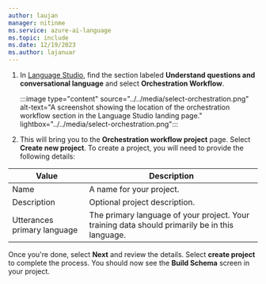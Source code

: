 ```yaml
---
author: laujan
manager: nitinme
ms.service: azure-ai-language
ms.topic: include
ms.date: 12/19/2023
ms.author: lajanuar
---
```



1. In [Language Studio](https://aka.ms/languageStudio), find the section labeled **Understand questions and conversational language** and select **Orchestration Workflow**.  
   
   :::image type="content" source="../../media/select-orchestration.png" alt-text="A screenshot showing the location of the orchestration workflow section in the Language Studio landing page." lightbox="../../media/select-orchestration.png"::: 
    

2. This will bring you to the **Orchestration workflow project** page. Select **Create new project**. To create a project, you will need to provide the following details:

|Value  | Description  |
|---------|---------|
|Name     | A name for your project.        |
|Description    | Optional project description.        |
|Utterances primary language | The primary language of your project. Your training data should primarily be in this language.|

Once you're done, select **Next** and review the details. Select **create project** to complete the process. You should now see the **Build Schema** screen in your project.
